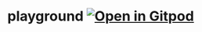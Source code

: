 # playground [![Open in Gitpod](https://gitpod.io/button/open-in-gitpod.svg)](https://gitpod.io/#https://github.com/maksimr/playground-clj)
